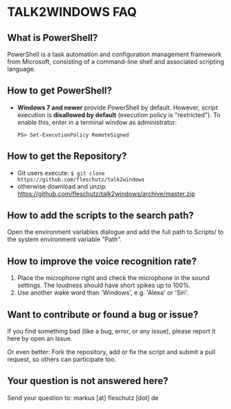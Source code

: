 TALK2WINDOWS FAQ
================

What is PowerShell?
-------------------
PowerShell is a task automation and configuration management framework from Microsoft, consisting of a command-line shell and associated scripting language. 


How to get PowerShell?
----------------------
* **Windows 7 and newer** provide PowerShell by default. However, script execution is **disallowed by default** (execution policy is "restricted"). To enable this, enter in a terminal window as administrator:
   ```
   PS> Set-ExecutionPolicy RemoteSigned
   ```

How to get the Repository?
--------------------------
* Git users execute: `$ git clone https://github.com/fleschutz/talk2windows`
* otherwise download and unzip: https://github.com/fleschutz/talk2windows/archive/master.zip


How to add the scripts to the search path?
------------------------------------------
Open the environment variables dialogue and add the full path to Scripts/ to the system environment variable "Path".


How to improve the voice recognition rate?
------------------------------------------
1. Place the microphone right and check the microphone in the sound settings. The loudness should have short spikes up to 100%.
2. Use another wake word than 'Windows', e.g. 'Alexa' or 'Siri'. 


Want to contribute or found a bug or issue?
-------------------------------------------
If you find something bad (like a bug, error, or any issue), please report it here by open an Issue.

Or even better: Fork the repository, add or fix the script and submit a pull request, so others can participate too.  


Your question is not answered here?
-----------------------------------
Send your question to: markus [at] fleschutz [dot] de
